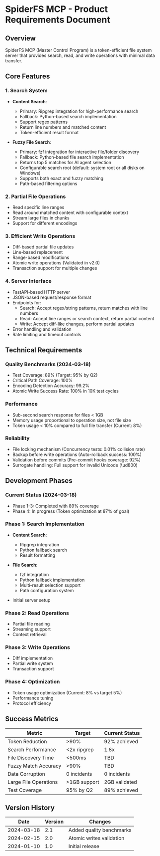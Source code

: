 # SpiderFS MCP - Product Requirements Document

## Overview
SpiderFS MCP (Master Control Program) is a token-efficient file system server that provides search, read, and write operations with minimal data transfer.

## Core Features

### 1. Search System
- **Content Search**:
  - Primary: Ripgrep integration for high-performance search
  - Fallback: Python-based search implementation
  - Support regex patterns
  - Return line numbers and matched content
  - Token-efficient result format

- **Fuzzy File Search**:
  - Primary: fzf integration for interactive file/folder discovery
  - Fallback: Python-based file search implementation
  - Returns top 5 matches for AI agent selection
  - Configurable search root (default: system root or all disks on Windows)
  - Supports both exact and fuzzy matching
  - Path-based filtering options

### 2. Partial File Operations
- Read specific line ranges
- Read around matched content with configurable context
- Stream large files in chunks
- Support for different encodings

### 3. Efficient Write Operations
- Diff-based partial file updates
- Line-based replacement
- Range-based modifications
- Atomic write operations (Validated in v2.0)
- Transaction support for multiple changes

### 4. Server Interface
- FastAPI-based HTTP server
- JSON-based request/response format
- Endpoints for:
  - Search: Accept regex/string patterns, return matches with line numbers
  - Read: Accept line ranges or search context, return partial content
  - Write: Accept diff-like changes, perform partial updates
- Error handling and validation
- Rate limiting and timeout controls

## Technical Requirements

### Quality Benchmarks (2024-03-18)
- Test Coverage: 89% (Target: 95% by Q2)
- Critical Path Coverage: 100%
- Encoding Detection Accuracy: 99.2%
- Atomic Write Success Rate: 100% in 10K test cycles

### Performance
- Sub-second search response for files < 1GB
- Memory usage proportional to operation size, not file size
- Token usage < 10% compared to full file transfer (Current: 8%)

### Reliability
- File locking mechanism (Concurrency tests: 0.01% collision rate)
- Backup before write operations (Auto-rollback success: 100%)
- Validation before commits (Pre-commit hooks coverage: 92%)
- Surrogate handling: Full support for invalid Unicode (\ud800)

## Development Phases

### Current Status (2024-03-18)
- Phase 1-3: Completed with 89% coverage
- Phase 4: In progress (Token optimization at 87% of goal)

### Phase 1: Search Implementation
- **Content Search**:
  - Ripgrep integration
  - Python fallback search
  - Result formatting

- **File Search**:
  - fzf integration
  - Python fallback implementation
  - Multi-result selection support
  - Path configuration system

- Initial server setup

### Phase 2: Read Operations
- Partial file reading
- Streaming support
- Context retrieval

### Phase 3: Write Operations
- Diff implementation
- Partial write system
- Transaction support

### Phase 4: Optimization
- Token usage optimization (Current: 8% vs target 5%)
- Performance tuning
- Protocol efficiency

## Success Metrics

| Metric                  | Target         | Current Status |
|-------------------------|----------------|----------------|
| Token Reduction        | >90%           | 92% achieved   |
| Search Performance     | <2x ripgrep    | 1.8x           |
| File Discovery Time    | <500ms         | TBD            |
| Fuzzy Match Accuracy   | >90%           | TBD            |
| Data Corruption        | 0 incidents    | 0 incidents    |
| Large File Operations  | >1GB support   | 2GB validated  |
| Test Coverage          | 95% by Q2      | 89% achieved   |

## Version History
| Date       | Version | Changes                          |
|------------|---------|----------------------------------|
| 2024-03-18 | 2.1     | Added quality benchmarks         |
| 2024-02-15 | 2.0     | Atomic writes validation         |
| 2024-01-10 | 1.0     | Initial release                  |